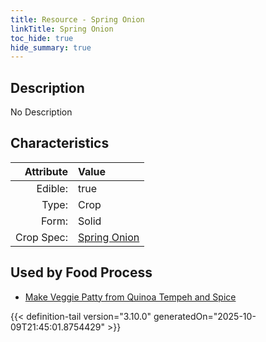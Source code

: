 ```yaml
---
title: Resource - Spring Onion
linkTitle: Spring Onion
toc_hide: true
hide_summary: true
---
```

<!-- This is generated by the MarsSim HelpGenertor, do not edit. -->

## Description
No Description

## Characteristics

| Attribute      | Value |
|--------:|:------|
|Edible:|true|
|Type:|Crop|
|Form:|Solid|
|Crop Spec:|[Spring Onion](/docs/definitions/crop/spring-onion)|
 



    
## Used by Food Process

- [Make Veggie Patty from Quinoa Tempeh and Spice](/docs/definitions/food/make-veggie-patty-from-quinoa-tempeh-and-spice)



{{< definition-tail version="3.10.0" generatedOn="2025-10-09T21:45:01.8754429" >}}



